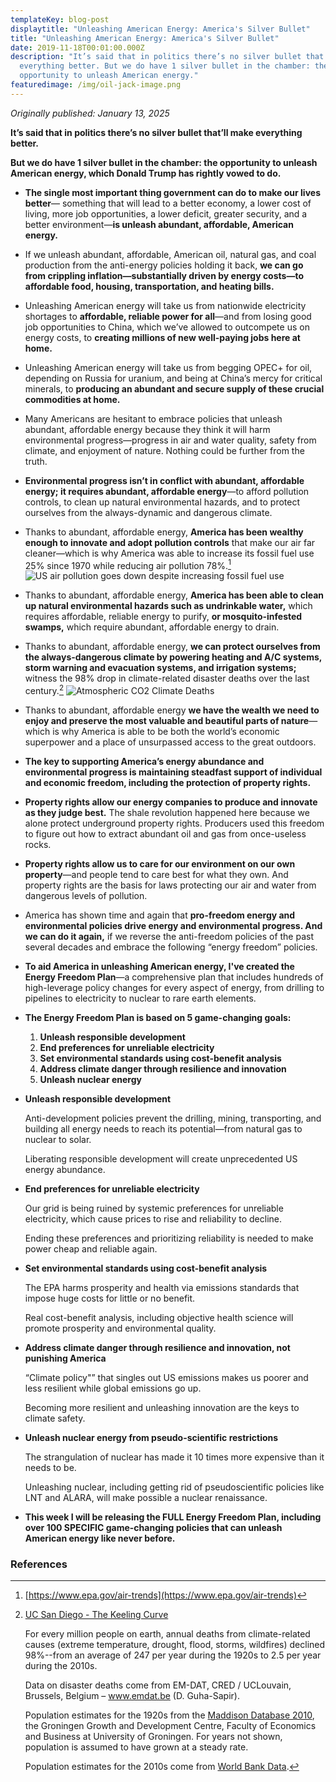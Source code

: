 ```yaml
---
templateKey: blog-post
displaytitle: "Unleashing American Energy: America's Silver Bullet"
title: "Unleashing American Energy: America's Silver Bullet"
date: 2019-11-18T00:01:00.000Z
description: "It’s said that in politics there’s no silver bullet that’ll make
  everything better. But we do have 1 silver bullet in the chamber: the
  opportunity to unleash American energy."
featuredimage: /img/oil-jack-image.png
---
```

_Originally published: January 13, 2025_

**It’s said that in politics there’s no silver bullet that’ll make everything better.**

**But we do have 1 silver bullet in the chamber: the opportunity to unleash American energy, which Donald Trump has rightly vowed to do.**

- **The single most important thing government can do to make our lives better**— something that will lead to a better economy, a lower cost of living, more job opportunities, a lower deficit, greater security, and a better environment—**is unleash abundant, affordable, American energy.**

- If we unleash abundant, affordable, American oil, natural gas, and coal production from the anti-energy policies holding it back, **we can go from crippling inflation—substantially driven by energy costs—to affordable food, housing, transportation, and heating bills.**

- Unleashing American energy will take us from nationwide electricity shortages to **affordable, reliable power for all**—and from losing good job opportunities to China, which we’ve allowed to outcompete us on energy costs, to **creating millions of new well-paying jobs here at home.**

- Unleashing American energy will take us from begging OPEC+ for oil, depending on Russia for uranium, and being at China’s mercy for critical minerals, to **producing an abundant and secure supply of these crucial commodities at home.**

- Many Americans are hesitant to embrace policies that unleash abundant, affordable energy because they think it will harm environmental progress—progress in air and water quality, safety from climate, and enjoyment of nature. Nothing could be further from the truth.

- **Environmental progress isn’t in conflict with abundant, affordable energy; it requires abundant, affordable energy**—to afford pollution controls, to clean up natural environmental hazards, and to protect ourselves from the always-dynamic and dangerous climate.

- Thanks to abundant, affordable energy, **America has been wealthy enough to innovate and adopt pollution controls** that make our air far cleaner—which is why America was able to increase its fossil fuel use 25% since 1970 while reducing air pollution 78%.[^1]
    ![US air pollution goes down despite increasing fossil fuel use](/img/art-11-u.s.-air-pollution-goes-down-despite-increasing-fossil-fuel-use.png)

- Thanks to abundant, affordable energy, **America has been able to clean up natural environmental hazards such as undrinkable water,** which requires affordable, reliable energy to purify, **or mosquito-infested swamps,** which require abundant, affordable energy to drain.

- Thanks to abundant, affordable energy, **we can protect ourselves from the always-dangerous climate by powering heating and A/C systems, storm warning and evacuation systems, and irrigation systems;** witness the 98% drop in climate-related disaster deaths over the last century.[^2]
    ![Atmospheric CO2 Climate Deaths](/img/3-atmospheric-co2-climate-deaths.jpg)

- Thanks to abundant, affordable energy **we have the wealth we need to enjoy and preserve the most valuable and beautiful parts of nature**—which is why America is able to be both the world’s economic superpower and a place of unsurpassed access to the great outdoors.

- **The key to supporting America’s energy abundance and environmental progress is maintaining steadfast support of individual and economic freedom, including the protection of property rights.**

- **Property rights allow our energy companies to produce and innovate as they judge best.** The shale revolution happened here because we alone protect underground property rights. Producers used this freedom to figure out how to extract abundant oil and gas from once-useless rocks.

- **Property rights allow us to care for our environment on our own property**—and people tend to care best for what they own. And property rights are the basis for laws protecting our air and water from dangerous levels of pollution.

- America has shown time and again that **pro-freedom energy and environmental policies drive energy and environmental progress. And we can do it again,** if we reverse the anti-freedom policies of the past several decades and embrace the following “energy freedom” policies.

- **To aid America in unleashing American energy, I've created the Energy Freedom Plan**—a comprehensive plan that includes hundreds of high-leverage policy changes for every aspect of energy, from drilling to pipelines to electricity to nuclear to rare earth elements.

- **The Energy Freedom Plan is based on 5 game-changing goals:**
    1) **Unleash responsible development**
    2) **End preferences for unreliable electricity**
    3) **Set environmental standards using cost-benefit analysis**
    4) **Address climate danger through resilience and innovation**
    5) **Unleash nuclear energy**

- **Unleash responsible development**

    Anti-development policies prevent the drilling, mining, transporting, and building all energy needs to reach its potential—from natural gas to nuclear to solar.

    Liberating responsible development will create unprecedented US energy abundance.

- **End preferences for unreliable electricity**

    Our grid is being ruined by systemic preferences for unreliable electricity, which cause prices to rise and reliability to decline.

    Ending these preferences and prioritizing reliability is needed to make power cheap and reliable again.

- **Set environmental standards using cost-benefit analysis**

    The EPA harms prosperity and health via emissions standards that impose huge costs for little or no benefit.

    Real cost-benefit analysis, including objective health science will promote prosperity and environmental quality.

- **Address climate danger through resilience and innovation, not punishing America**

    “Climate policy"” that singles out US emissions makes us poorer and less resilient while global emissions go up.

    Becoming more resilient and unleashing innovation are the keys to climate safety.

- **Unleash nuclear energy from pseudo-scientific restrictions**

    The strangulation of nuclear has made it 10 times more expensive than it needs to be.

    Unleashing nuclear, including getting rid of pseudoscientific policies like LNT and ALARA, will make possible a nuclear renaissance.

- **This week I will be releasing the FULL Energy Freedom Plan, including over 100 SPECIFIC game-changing policies that can unleash American energy like never before.**


### References

[^1]: [https://www.epa.gov/air-trends](https://www.epa.gov/air-trends)

[^2]:
    [UC San Diego - The Keeling Curve](https://keelingcurve.ucsd.edu/)

    For every million people on earth, annual deaths from climate-related causes (extreme temperature, drought, flood, storms, wildfires) declined 98%--from an average of 247 per year during the 1920s to 2.5 per year during the 2010s.

    Data on disaster deaths come from EM-DAT, CRED / UCLouvain, Brussels, Belgium – www.emdat.be (D. Guha-Sapir).

    Population estimates for the 1920s from the [Maddison Database 2010](https://www.rug.nl/ggdc/historicaldevelopment/maddison/releases/maddison-database-2010), the Groningen Growth and Development Centre, Faculty of Economics and Business at University of Groningen. For years not shown, population is assumed to have grown at a steady rate.

    Population estimates for the 2010s come from [World Bank Data](https://data.worldbank.org/indicator/SP.POP.TOTL).
